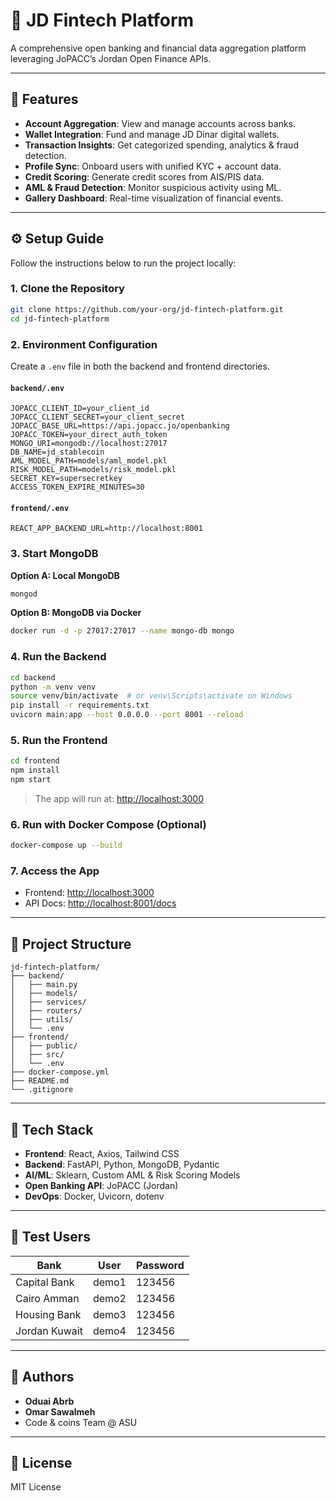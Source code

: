 # 🏦 JD Fintech Platform

A comprehensive open banking and financial data aggregation platform leveraging JoPACC’s Jordan Open Finance APIs.

---

## 🚀 Features

- **Account Aggregation**: View and manage accounts across banks.
- **Wallet Integration**: Fund and manage JD Dinar digital wallets.
- **Transaction Insights**: Get categorized spending, analytics & fraud detection.
- **Profile Sync**: Onboard users with unified KYC + account data.
- **Credit Scoring**: Generate credit scores from AIS/PIS data.
- **AML & Fraud Detection**: Monitor suspicious activity using ML.
- **Gallery Dashboard**: Real-time visualization of financial events.

---

## ⚙️ Setup Guide

Follow the instructions below to run the project locally:

### 1. Clone the Repository

```bash
git clone https://github.com/your-org/jd-fintech-platform.git
cd jd-fintech-platform
```

### 2. Environment Configuration

Create a `.env` file in both the backend and frontend directories.

#### `backend/.env`

```env
JOPACC_CLIENT_ID=your_client_id
JOPACC_CLIENT_SECRET=your_client_secret
JOPACC_BASE_URL=https://api.jopacc.jo/openbanking
JOPACC_TOKEN=your_direct_auth_token
MONGO_URI=mongodb://localhost:27017
DB_NAME=jd_stablecoin
AML_MODEL_PATH=models/aml_model.pkl
RISK_MODEL_PATH=models/risk_model.pkl
SECRET_KEY=supersecretkey
ACCESS_TOKEN_EXPIRE_MINUTES=30
```

#### `frontend/.env`

```env
REACT_APP_BACKEND_URL=http://localhost:8001
```

### 3. Start MongoDB

**Option A: Local MongoDB**

```bash
mongod
```

**Option B: MongoDB via Docker**

```bash
docker run -d -p 27017:27017 --name mongo-db mongo
```

### 4. Run the Backend

```bash
cd backend
python -m venv venv
source venv/bin/activate  # or venv\Scripts\activate on Windows
pip install -r requirements.txt
uvicorn main:app --host 0.0.0.0 --port 8001 --reload
```

### 5. Run the Frontend

```bash
cd frontend
npm install
npm start
```

> The app will run at: [http://localhost:3000](http://localhost:3000)

### 6. Run with Docker Compose (Optional)

```bash
docker-compose up --build
```

### 7. Access the App

- Frontend: [http://localhost:3000](http://localhost:3000)
- API Docs: [http://localhost:8001/docs](http://localhost:8001/docs)

---

## 📁 Project Structure

```
jd-fintech-platform/
├── backend/
│   ├── main.py
│   ├── models/
│   ├── services/
│   ├── routers/
│   ├── utils/
│   └── .env
├── frontend/
│   ├── public/
│   ├── src/
│   └── .env
├── docker-compose.yml
├── README.md
└── .gitignore
```

---

## 🧠 Tech Stack

- **Frontend**: React, Axios, Tailwind CSS
- **Backend**: FastAPI, Python, MongoDB, Pydantic
- **AI/ML**: Sklearn, Custom AML & Risk Scoring Models
- **Open Banking API**: JoPACC (Jordan)
- **DevOps**: Docker, Uvicorn, dotenv

---

## 🧪 Test Users

| Bank         | User     | Password |
|--------------|----------|----------|
| Capital Bank | demo1    | 123456   |
| Cairo Amman  | demo2    | 123456   |
| Housing Bank | demo3    | 123456   |
| Jordan Kuwait| demo4    | 123456   |

---

## 👥 Authors

- **Oduai Abrb**
- **Omar Sawalmeh**
- Code & coins Team @ ASU

---

## 📜 License

MIT License
